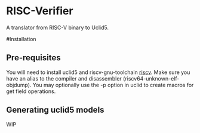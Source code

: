 # RISC-Verifier
A translator from RISC-V binary to Uclid5.

#Installation

## Pre-requisites

You will need to install uclid5 and riscv-gnu-toolchain [riscv](https://github.com/riscv). Make sure you have an alias to the compiler and disassembler (riscv64-unknown-elf-objdump). You may optionally use the -p option in uclid to create macros for get field operations.

## Generating uclid5 models

WIP
